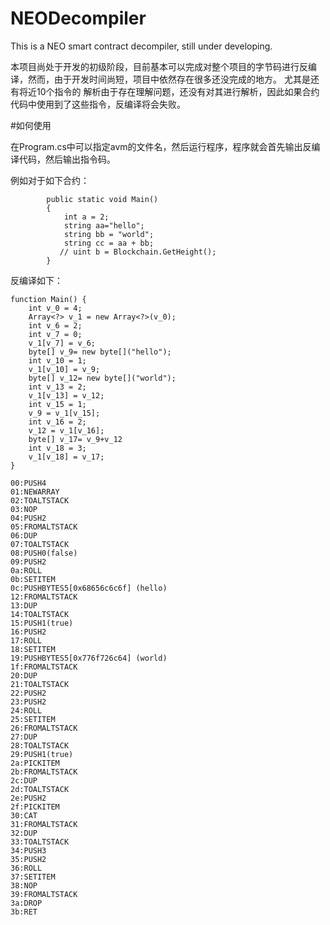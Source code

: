 # NEODecompiler
This is a NEO smart contract decompiler, still under developing.

本项目尚处于开发的初级阶段，目前基本可以完成对整个项目的字节码进行反编译，然而，由于开发时间尚短，项目中依然存在很多还没完成的地方。 尤其是还有将近10个指令的
解析由于存在理解问题，还没有对其进行解析，因此如果合约代码中使用到了这些指令，反编译将会失败。

#如何使用

在Program.cs中可以指定avm的文件名，然后运行程序，程序就会首先输出反编译代码，然后输出指令码。

例如对于如下合约：
```
        public static void Main()
        {
            int a = 2;
            string aa="hello";
            string bb = "world";
            string cc = aa + bb;
           // uint b = Blockchain.GetHeight();
        }
```

反编译如下：
```
function Main() {
    int v_0 = 4;
    Array<?> v_1 = new Array<?>(v_0);
    int v_6 = 2;
    int v_7 = 0;
    v_1[v_7] = v_6;
    byte[] v_9= new byte[]("hello");
    int v_10 = 1;
    v_1[v_10] = v_9;
    byte[] v_12= new byte[]("world");
    int v_13 = 2;
    v_1[v_13] = v_12;
    int v_15 = 1;
    v_9 = v_1[v_15];
    int v_16 = 2;
    v_12 = v_1[v_16];
    byte[] v_17= v_9+v_12
    int v_18 = 3;
    v_1[v_18] = v_17;
}

00:PUSH4
01:NEWARRAY
02:TOALTSTACK
03:NOP
04:PUSH2
05:FROMALTSTACK
06:DUP
07:TOALTSTACK
08:PUSH0(false)
09:PUSH2
0a:ROLL
0b:SETITEM
0c:PUSHBYTES5[0x68656c6c6f] (hello)
12:FROMALTSTACK
13:DUP
14:TOALTSTACK
15:PUSH1(true)
16:PUSH2
17:ROLL
18:SETITEM
19:PUSHBYTES5[0x776f726c64] (world)
1f:FROMALTSTACK
20:DUP
21:TOALTSTACK
22:PUSH2
23:PUSH2
24:ROLL
25:SETITEM
26:FROMALTSTACK
27:DUP
28:TOALTSTACK
29:PUSH1(true)
2a:PICKITEM
2b:FROMALTSTACK
2c:DUP
2d:TOALTSTACK
2e:PUSH2
2f:PICKITEM
30:CAT
31:FROMALTSTACK
32:DUP
33:TOALTSTACK
34:PUSH3
35:PUSH2
36:ROLL
37:SETITEM
38:NOP
39:FROMALTSTACK
3a:DROP
3b:RET
```
